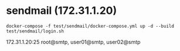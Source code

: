 # sendmail (172.31.1.20)

```
docker-compose -f test/sendmail/docker-compose.yml up -d --build
test/sendmail/login.sh
```

172.31.1.20:25 root@smtp, user01@smtp, user02@smtp
